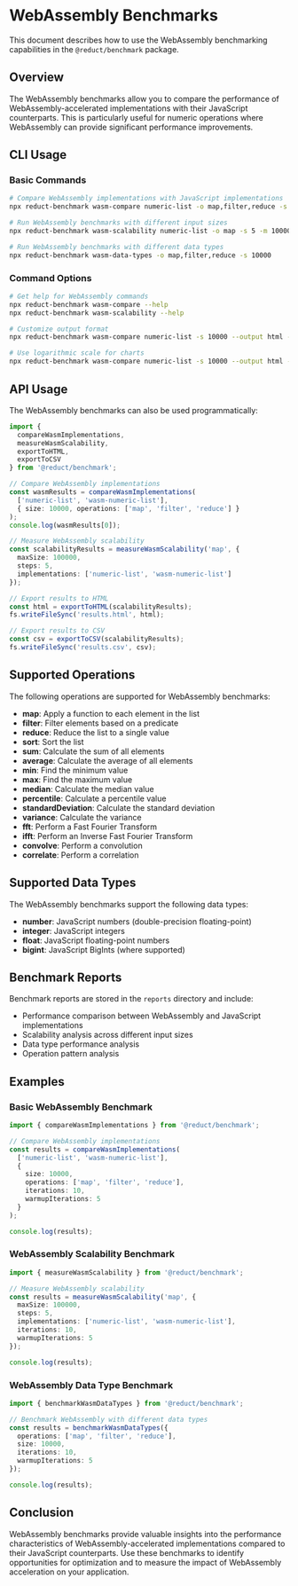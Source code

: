 # WebAssembly Benchmarks

This document describes how to use the WebAssembly benchmarking capabilities in the `@reduct/benchmark` package.

## Overview

The WebAssembly benchmarks allow you to compare the performance of WebAssembly-accelerated implementations with their JavaScript counterparts. This is particularly useful for numeric operations where WebAssembly can provide significant performance improvements.

## CLI Usage

### Basic Commands

```bash
# Compare WebAssembly implementations with JavaScript implementations
npx reduct-benchmark wasm-compare numeric-list -o map,filter,reduce -s 10000

# Run WebAssembly benchmarks with different input sizes
npx reduct-benchmark wasm-scalability numeric-list -o map -s 5 -m 100000

# Run WebAssembly benchmarks with different data types
npx reduct-benchmark wasm-data-types -o map,filter,reduce -s 10000
```

### Command Options

```bash
# Get help for WebAssembly commands
npx reduct-benchmark wasm-compare --help
npx reduct-benchmark wasm-scalability --help

# Customize output format
npx reduct-benchmark wasm-compare numeric-list -s 10000 --output html -f results.html

# Use logarithmic scale for charts
npx reduct-benchmark wasm-compare numeric-list -s 10000 --output html -f results.html --log-scale
```

## API Usage

The WebAssembly benchmarks can also be used programmatically:

```typescript
import {
  compareWasmImplementations,
  measureWasmScalability,
  exportToHTML,
  exportToCSV
} from '@reduct/benchmark';

// Compare WebAssembly implementations
const wasmResults = compareWasmImplementations(
  ['numeric-list', 'wasm-numeric-list'],
  { size: 10000, operations: ['map', 'filter', 'reduce'] }
);
console.log(wasmResults[0]);

// Measure WebAssembly scalability
const scalabilityResults = measureWasmScalability('map', {
  maxSize: 100000,
  steps: 5,
  implementations: ['numeric-list', 'wasm-numeric-list']
});

// Export results to HTML
const html = exportToHTML(scalabilityResults);
fs.writeFileSync('results.html', html);

// Export results to CSV
const csv = exportToCSV(scalabilityResults);
fs.writeFileSync('results.csv', csv);
```

## Supported Operations

The following operations are supported for WebAssembly benchmarks:

- **map**: Apply a function to each element in the list
- **filter**: Filter elements based on a predicate
- **reduce**: Reduce the list to a single value
- **sort**: Sort the list
- **sum**: Calculate the sum of all elements
- **average**: Calculate the average of all elements
- **min**: Find the minimum value
- **max**: Find the maximum value
- **median**: Calculate the median value
- **percentile**: Calculate a percentile value
- **standardDeviation**: Calculate the standard deviation
- **variance**: Calculate the variance
- **fft**: Perform a Fast Fourier Transform
- **ifft**: Perform an Inverse Fast Fourier Transform
- **convolve**: Perform a convolution
- **correlate**: Perform a correlation

## Supported Data Types

The WebAssembly benchmarks support the following data types:

- **number**: JavaScript numbers (double-precision floating-point)
- **integer**: JavaScript integers
- **float**: JavaScript floating-point numbers
- **bigint**: JavaScript BigInts (where supported)

## Benchmark Reports

Benchmark reports are stored in the `reports` directory and include:

- Performance comparison between WebAssembly and JavaScript implementations
- Scalability analysis across different input sizes
- Data type performance analysis
- Operation pattern analysis

## Examples

### Basic WebAssembly Benchmark

```typescript
import { compareWasmImplementations } from '@reduct/benchmark';

// Compare WebAssembly implementations
const results = compareWasmImplementations(
  ['numeric-list', 'wasm-numeric-list'],
  {
    size: 10000,
    operations: ['map', 'filter', 'reduce'],
    iterations: 10,
    warmupIterations: 5
  }
);

console.log(results);
```

### WebAssembly Scalability Benchmark

```typescript
import { measureWasmScalability } from '@reduct/benchmark';

// Measure WebAssembly scalability
const results = measureWasmScalability('map', {
  maxSize: 100000,
  steps: 5,
  implementations: ['numeric-list', 'wasm-numeric-list'],
  iterations: 10,
  warmupIterations: 5
});

console.log(results);
```

### WebAssembly Data Type Benchmark

```typescript
import { benchmarkWasmDataTypes } from '@reduct/benchmark';

// Benchmark WebAssembly with different data types
const results = benchmarkWasmDataTypes({
  operations: ['map', 'filter', 'reduce'],
  size: 10000,
  iterations: 10,
  warmupIterations: 5
});

console.log(results);
```

## Conclusion

WebAssembly benchmarks provide valuable insights into the performance characteristics of WebAssembly-accelerated implementations compared to their JavaScript counterparts. Use these benchmarks to identify opportunities for optimization and to measure the impact of WebAssembly acceleration on your application.
